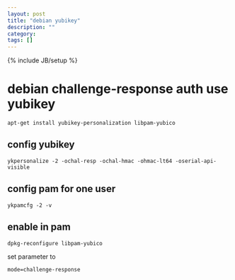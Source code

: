```yaml
---
layout: post
title: "debian yubikey"
description: ""
category: 
tags: []
---
```

{% include JB/setup %}

# debian challenge-response auth use yubikey

	apt-get install yubikey-personalization libpam-yubico

## config yubikey

	ykpersonalize -2 -ochal-resp -ochal-hmac -ohmac-lt64 -oserial-api-visible

## config pam for one user

	ykpamcfg -2 -v

## enable in pam

	dpkg-reconfigure libpam-yubico

set parameter to  

	mode=challenge-response
